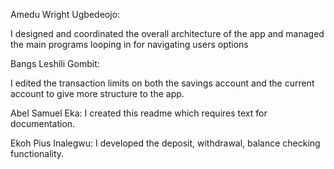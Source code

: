 Amedu Wright Ugbedeojo:

I designed and coordinated the overall architecture of the app and managed the main programs looping in for navigating users options


Bangs Leshili Gombit:

I edited the transaction limits on both the savings account and the current account to give more structure to the app.


Abel Samuel Eka:
I created this readme which requires text for documentation.

Ekoh Pius Inalegwu:
I developed the deposit, withdrawal, balance checking functionality.

